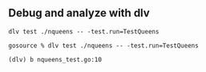 ## Debug and analyze with dlv

```
dlv test ./nqueens -- -test.run=TestQueens

gosource % dlv test ./nqueens -- -test.run=TestQueens

(dlv) b nqueens_test.go:10

```
